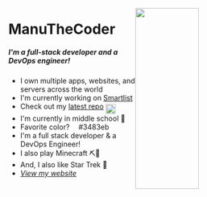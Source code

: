 <a href="#"><img src="https://github-readme-stats.vercel.app/api?username=ManuTheCoder&show_icons=true" style='margin:0;' width="50%" height="360" align="right"></a>
<h1>ManuTheCoder</h1>
<h5>I'm a full-stack developer and a DevOps engineer!</h5>
<!-- <a href="#" style='margin:0;'><img src="https://github-readme-stats.vercel.app/api/top-langs/?username=ManuTheCoder&layout=compact" style='margin:0;' width="390" height="190" align="center"></a> -->
<ul>
  <li>I own multiple apps, websites, and servers across the world</li>
  <li>I'm currently working on <a href="https://smartlist.ga">Smartlist</a></li>
  <li>Check out my <a href="https://github.com/ManuTheCoder/docjs">latest repo</a> <img src="https://github.githubassets.com/images/mona-whisper.gif" width="20px" align='middle'></li>
  <li>I'm currently in middle school 🏫</li>
  <li>Favorite color? <img src="https://via.placeholder.com/15/1589F0/3483eb?=+" width="10px"> #3483eb</li>
  <li>I'm a full stack developer & a DevOps Engineer!</li>
  <li>I also play Minecraft ⛏🧱 </li>
  <li>And, I also like Star Trek 🖖</li>
  <li><a href="https://manuthecoder.ml/"><i>View my website</i></a></li>
</ul>
<!-- <a href="https://smartlist.ga"><img src="https://i.ibb.co/PZr6Gdn/save-money-by-keeping-track-of-what-you-have-at-home-1.png" width="50%"></a> -->


